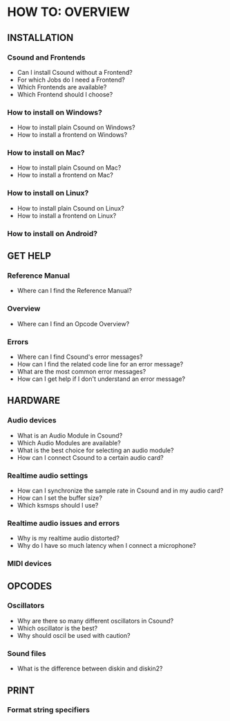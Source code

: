# HOW TO: OVERVIEW

## INSTALLATION

### Csound and Frontends

- Can I install Csound without a Frontend?
- For which Jobs do I need a Frontend?
- Which Frontends are available?
- Which Frontend should I choose?

### How to install on Windows?

- How to install plain Csound on Windows?
- How to install a frontend on Windows?

### How to install on Mac?

- How to install plain Csound on Mac?
- How to install a frontend on Mac?

### How to install on Linux?

- How to install plain Csound on Linux?
- How to install a frontend on Linux?

### How to install on Android?

## GET HELP

### Reference Manual

- Where can I find the Reference Manual?

### Overview

- Where can I find an Opcode Overview?

### Errors

- Where can I find Csound's error messages?
- How can I find the related code line for an error message?
- What are the most common error messages?
- How can I get help if I don't understand an error message?

## HARDWARE

### Audio devices

- What is an Audio Module in Csound?
- Which Audio Modules are available?
- What is the best choice for selecting an audio module?
- How can I connect Csound to a certain audio card?

### Realtime audio settings

- How can I synchronize the sample rate in Csound and in my audio card?
- How can I set the buffer size?
- Which ksmsps should I use?

### Realtime audio issues and errors

- Why is my realtime audio distorted?
- Why do I have so much latency when I connect a microphone?

### MIDI devices

## OPCODES

### Oscillators

- Why are there so many different oscillators in Csound?
- Which oscillator is the best?
- Why should oscil be used with caution?

### Sound files

- What is the difference between diskin and diskin2?

## PRINT

### Format string specifiers
